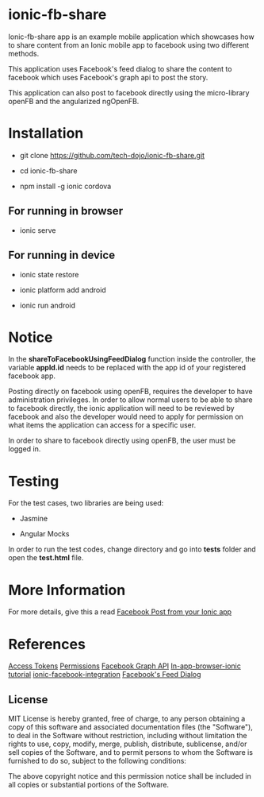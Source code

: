 # ionic-fb-share

Ionic-fb-share app is an example mobile application which showcases how to share content from an Ionic mobile app to facebook using two different methods.

This application uses Facebook's feed dialog to share the content to facebook which uses Facebook's graph api to post the story.

This application can also post to facebook directly using the micro-library openFB and the angularized ngOpenFB.

# Installation

 * git clone https://github.com/tech-dojo/ionic-fb-share.git

 * cd ionic-fb-share

 * npm install -g ionic cordova
 
## For running in browser
 
 * ionic serve
 
## For running in device
 
 * ionic state restore

 * ionic platform add android

 * ionic run android

# Notice

In the **shareToFacebookUsingFeedDialog** function inside the controller, the variable **appId.id** needs to be replaced with the app id of your registered facebook app.

Posting directly on facebook using openFB, requires the developer to have administration privileges. In order to allow normal users to be able to share to facebook directly, the ionic application will need to be reviewed by facebook and also the developer would need to apply for permission on what items the application can access for a specific user.

In order to share to facebook directly using openFB, the user must be logged in.

# Testing

For the test cases, two libraries are being used:

 * Jasmine
 
 * Angular Mocks 
 
In order to run the test codes, change directory and go into **tests** folder and open the **test.html** file.

# More Information

For more details, give this a read [Facebook Post from your Ionic app](http://www.tech-dojo.org/#!/articles/57853a04807641065c2f74ed)

# References

[Access Tokens](https://developers.facebook.com/docs/facebook-login/access-tokens/)
[Permissions](https://developers.facebook.com/docs/facebook-login/permissions/)
[Facebook Graph API](https://developers.facebook.com/docs/graph-api/reference/)
[In-app-browser-ionic tutorial](http://sourcefreeze.com/cordova-inappbrowser-plugin-example-using-ionic-framework/)
[ionic-facebook-integration](https://ccoenraets.github.io/ionic-tutorial/ionic-facebook-integration.html)
[Facebook's Feed Dialog](https://developers.facebook.com/docs/sharing/reference/feed-dialog)

## License

MIT License is hereby granted, free of charge, to any person obtaining
a copy of this software and associated documentation files (the
"Software"), to deal in the Software without restriction, including
without limitation the rights to use, copy, modify, merge, publish,
distribute, sublicense, and/or sell copies of the Software, and to
permit persons to whom the Software is furnished to do so, subject to
the following conditions:

The above copyright notice and this permission notice shall be
included in all copies or substantial portions of the Software.
